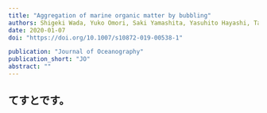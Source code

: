 ```yaml
---
title: "Aggregation of marine organic matter by bubbling"
authors: Shigeki Wada, Yuko Omori, Saki Yamashita, Yasuhito Hayashi, Takeo Hama & Yasuhisa Adachi
date: 2020-01-07
doi: "https://doi.org/10.1007/s10872-019-00538-1"

publication: "Journal of Oceanography"
publication_short: "JO"
abstract: ""
---
```


## てすとです。